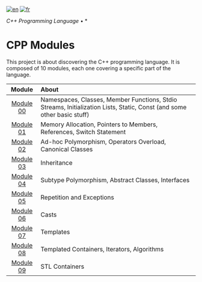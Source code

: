 [![en](https://img.shields.io/badge/lang-en-pink.svg)](https://github.com/nfauconn/cpp/blob/master/README.md)
[![fr](https://img.shields.io/badge/lang-fr-purple.svg)](https://github.com/nfauconn/cpp/blob/master/README.fr.md)

*C++ Programming Language* • *

# CPP Modules

This project is about discovering the C++ programming language. It is composed of 10 modules, each one covering a specific part of the language.

| Module | About |
|:---:|:---|
| [Module 00](https://github.com/nfauconn/cpp/tree/main/cpp00) | Namespaces, Classes, Member Functions, Stdio Streams, Initialization Lists, Static, Const (and some other basic stuff) |
| [Module 01](https://github.com/nfauconn/cpp/tree/main/cpp01) | Memory Allocation, Pointers to Members, References, Switch Statement |
| [Module 02](https://github.com/nfauconn/cpp/tree/main/cpp02) | Ad-hoc Polymorphism, Operators Overload, Canonical Classes |
| [Module 03](https://github.com/nfauconn/cpp/tree/main/cpp03) | Inheritance |
| [Module 04](https://github.com/nfauconn/cpp/tree/main/cpp04) | Subtype Polymorphism, Abstract Classes, Interfaces |
| [Module 05](https://github.com/nfauconn/cpp/tree/main/cpp05) | Repetition and Exceptions |
| [Module 06](https://github.com/nfauconn/cpp/tree/main/cpp06) | Casts |
| [Module 07](https://github.com/nfauconn/cpp/tree/main/cpp07) | Templates |
| [Module 08](https://github.com/nfauconn/cpp/tree/main/cpp08) | Templated Containers, Iterators, Algorithms |
| [Module 09](https://github.com/nfauconn/cpp/tree/main/cpp09) | STL Containers |